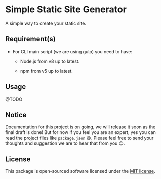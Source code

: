 # Simple Static Site Generator

A simple way to create your static site.

## Requirement(s)

- For CLI main script (we are using gulp) you need to have:

    - Node.js from v8 up to latest.

    - npm from v5 up to latest.

## Usage

@TODO

## Notice

Documentation for this project is on going, we will release it soon as the final draft is done!
But for now if you feel you are an expert, yes you can read the project files like ```package.json``` 😄.
Please feel free to send your thoughts and suggestion we are to hear that from you 😉. 

## License

This package is open-sourced software licensed under the [MIT license](https://opensource.org/licenses/MIT).
